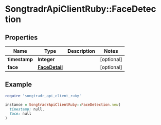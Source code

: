 # SongtradrApiClientRuby::FaceDetection

## Properties

| Name | Type | Description | Notes |
| ---- | ---- | ----------- | ----- |
| **timestamp** | **Integer** |  | [optional] |
| **face** | [**FaceDetail**](FaceDetail.md) |  | [optional] |

## Example

```ruby
require 'songtradr_api_client_ruby'

instance = SongtradrApiClientRuby::FaceDetection.new(
  timestamp: null,
  face: null
)
```

